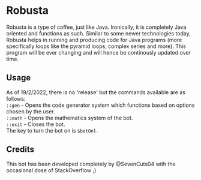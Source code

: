 # Robusta
Robusta is a type of coffee, just like Java. Ironically, it is completely Java oriented and functions as such.
Similar to some newer technologies today, Robusta helps in running and producing code for Java programs (more specifically loops like the pyramid loops, complex series and more). This program will be ever changing and will hence be continously updated over time.
## Usage
As of 19/2/2022, there is no 'release' but the commands available are as follows: <br/>
`::gen` - Opens the code generator system which functions based on options chosen by the user. <br/>
`::math` - Opens the mathematics system of the bot. <br/>
`::exit` - Closes the bot. <br/>
The key to turn the bot on is `$botOnl`.
## Credits
This bot has been developed completely by @SevenCuts04 with the occasional dose of StackOverflow ;)
